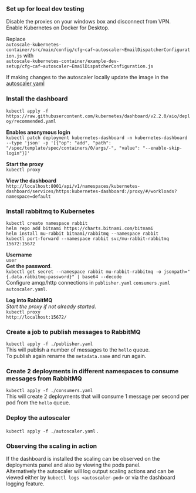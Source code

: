 ### Set up for local dev testing
Disable the proxies on your windows box and disconnect from VPN.  
Enable Kubernetes on Docker for Desktop.  

Replace  
    `autoscale-kubernetes-container/src/main/config/cfg~caf~autoscaler~EmailDispatcherConfiguration.js` 
with  
    `autoscale-kubernetes-container/example-dev-setup/cfg~caf~autoscaler~EmailDispatcherConfiguration.js`

If making changes to the autoscaler locally update the image in the [autoscaler yaml](./autoscaler.yaml)

### Install the dashboard
`kubectl apply -f https://raw.githubusercontent.com/kubernetes/dashboard/v2.2.0/aio/deploy/recommended.yaml`  

**Enables anonymous login**  
`kubectl patch deployment kubernetes-dashboard -n kubernetes-dashboard --type 'json' -p '[{"op": "add", "path": "/spec/template/spec/containers/0/args/-", "value": "--enable-skip-login"}]'`  

**Start the proxy**  
`kubectl proxy`  

**View the dashboard**  
`http://localhost:8001/api/v1/namespaces/kubernetes-dashboard/services/https:kubernetes-dashboard:/proxy/#/workloads?namespace=default`  

### Install rabbitmq to Kubernetes
`kubectl create namespace rabbit`  
`helm repo add bitnami https://charts.bitnami.com/bitnami`  
`helm install mu-rabbit bitnami/rabbitmq --namespace rabbit`  
`kubectl port-forward --namespace rabbit svc/mu-rabbit-rabbitmq 15672:15672`  

**Username**  
`user`  
**Get the password**.  
`kubectl get secret --namespace rabbit mu-rabbit-rabbitmq -o jsonpath="{.data.rabbitmq-password}" | base64 --decode`  
Configure amqp/http connections in `publisher.yaml` `consumers.yaml` `autoscaler.yaml`.  

**Log into RabbitMQ**  
*Start the proxy if not already started*.  
`kubectl proxy`  
`http://localhost:15672/`  

### Create a job to publish messages to RabbitMQ
`kubectl apply -f ./publisher.yaml`  
This will publish a number of messages to the `hello` queue.  
To publish again rename the `metadata.name` and run again. 
 
### Create 2 deployments in different namespaces to consume messages from RabbitMQ
`kubectl apply -f ./consumers.yaml`  
This will create 2 deployments that will consume 1 message per second per pod from the `hello` queue.  

### Deploy the autoscaler
`kubectl apply -f ./autoscaler.yaml` .

### Observing the scaling in action
If the dashboard is installed the scaling can be observed on the deployments panel and also by viewing the pods panel.  
Alternatively the autoscaler will log output scaling actions and can be viewed either by `kubectl logs <autoscaler-pod>` 
or via the dashboard logging feature. 
